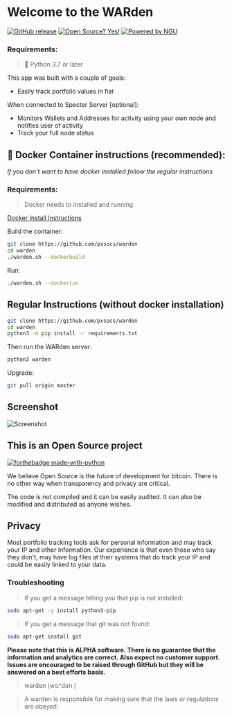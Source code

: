 # Welcome to the WARden

[![GitHub release](https://img.shields.io/github/release/pxsocs/warden.svg)](https://GitHub.com/pxsocs/warden/releases/)
[![Open Source? Yes!](https://badgen.net/badge/Open%20Source%20%3F/Yes%21/blue?icon=github)](https://GitHub.com/pxsocs/warden/releases/)
[![Powered by NGU](https://img.shields.io/badge/Powered%20by-NGU%20Technology-orange.svg)](https://bitcoin.org)

### Requirements:

> 🐍 Python 3.7 or later

This app was built with a couple of goals:

- Easily track portfolio values in fiat

When connected to Specter Server [optional]:

- Monitors Wallets and Addresses for activity using your own node and notifies user of activity
- Track your full node status

## 🐳 Docker Container instructions (recommended):

_If you don't want to have docker installed follow the regular instructions_

### Requirements:

> Docker needs to installed and running

[Docker Install Instructions](https://docs.docker.com/get-docker/)

Build the container:

```bash
git clone https://github.com/pxsocs/warden
cd warden
./warden.sh --dockerbuild
```

Run:

```bash
./warden.sh --dockerrun
```

## Regular Instructions (without docker installation)

```bash
git clone https://github.com/pxsocs/warden
cd warden
python3 -m pip install -r requirements.txt
```

Then run the WARden server:

```bash
python3 warden
```

Upgrade:

```bash
git pull origin master
```

## Screenshot

![Screenshot](https://raw.githubusercontent.com/pxsocs/warden/master/warden/static/images/Screen%20Shot%202021-02-08%20at%209.19.28%20AM.png)

## This is an Open Source project

[![forthebadge made-with-python](http://ForTheBadge.com/images/badges/made-with-python.svg)](https://www.python.org/)

We believe Open Source is the future of development for bitcoin. There is no other way when transparency and privacy are critical.

The code is not compiled and it can be easily audited. It can also be modified and distributed as anyone wishes.

## Privacy

Most portfolio tracking tools ask for personal information and may track your IP and other information. Our experience is that even those who say they don't, may have log files at their systems that do track your IP and could be easily linked to your data.

### Troubleshooting

> If you get a message telling you that pip is not installed:

```bash
sudo apt-get -y install python3-pip
```

> If you get a message that git was not found:

```bash
sudo apt-get install git
```

**Please note that this is ALPHA software. There is no guarantee that the
information and analytics are correct. Also expect no customer support. Issues are encouraged to be raised through GitHub but they will be answered on a best efforts basis.**

> warden (wɔːʳdən )

> A warden is responsible for making sure that the laws or regulations are obeyed.
